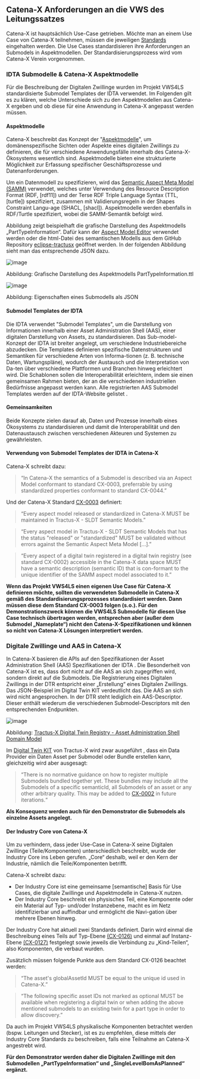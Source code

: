 ## Catena-X Anforderungen an die VWS des Leitungssatzes
Catena-X ist hauptsächlich Use-Case getrieben. Möchte man an einem Use Case von Catena-X teilnehmen, müssen die jeweiligen [Standards](https://catena-x.net/de/angebote-standards/catena-x-standards) eingehalten werden. Die Use Cases standardisieren ihre Anforderungen an Submodels in Aspektmodellen. Der Standardisierungsprozess wird vom Catena-X Verein vorgenommen.

###	IDTA Submodelle & Catena-X Aspektmodelle
Für die Beschreibung der Digitalen Zwillinge wurden im Projekt VWS4LS standardisierte Submodel Templates der IDTA verwendet. Im Folgenden gilt es zu klären, welche Unterschiede sich zu den Aspektmodellen aus Catena-X ergeben und ob diese für eine Anwendung in Catena-X angepasst werden müssen.

#### Aspektmodelle
Catena-X beschreibt das Konzept der "[Aspektmodelle](https://catena-x.net/fileadmin/user_upload/Standard-Bibliothek/Archiv/8_PC_Semantics_v2.1/SEM-002_BAMM_PlatformCapabilitySemantics_v2.1.pdf)", um domänenspezifische Sichten oder Aspekte eines digitalen Zwillings zu definieren, die für verschiedene Anwendungsfälle innerhalb des Catena-X-Ökosystems wesentlich sind. Aspektmodelle bieten eine strukturierte Möglichkeit zur Erfassung spezifischer Geschäftsprozesse und Datenanforderungen.

Um ein Datenmodell zu spezifizieren, wird das [Semantic Aspect Meta Model (SAMM)](https://eclipse-esmf.github.io/samm-specification/2.1.0/index.html) verwendet, welches unter Verwendung des Resource Description Format (RDF, [rdf11]) und der Terse RDF Triple Language Syntax (TTL, [turtle]) spezifiziert, zusammen mit Validierungsregeln in der Shapes Constraint Langu-age (SHACL, [shacl]). Aspektmodelle werden ebenfalls in RDF/Turtle spezifiziert, wobei die SAMM-Semantik befolgt wird. 

Abbildung  zeigt beispielhaft die grafische Darstellung des Aspektmodells „PartTypeInformation“. Dafür kann der [Aspect Model Editor](https://eclipse-esmf.github.io/ame-guide/introduction.html) verwendet werden  oder die html-Datei des semantischen Modells aus dem GitHub Repository [eclipse-tractusx](https://github.com/eclipse-tractusx/sldt-semantic-models/tree/main)  geöffnet werden. In der folgenden Abbildung sieht man das entsprechende JSON dazu.

 ![image](https://github.com/user-attachments/assets/13f17433-b75b-473e-8f90-22e603706a1d)
 
Abbildung: Grafische Darstellung des Aspektmodells PartTypeInformation.ttl
 
![image](https://github.com/user-attachments/assets/9d7bc065-bdb2-45bc-83c8-7eb16d45d89b)

Abbildung: Eigenschaften eines Submodells als JSON

#### Submodel Templates der IDTA
Die IDTA verwendet "Submodel Templates", um die Darstellung von Informationen innerhalb einer Asset Administration Shell (AAS), einer digitalen Darstellung von Assets, zu standardisieren. Das Sub-model-Konzept der IDTA ist breiter angelegt, um verschiedene Industriebereiche abzudecken. Die Templates definieren spezifische Datenstrukturen und Semantiken für verschiedene Arten von Informa-tionen (z. B. technische Daten, Wartungspläne), wodurch der Austausch und die Interpretation von Da-ten über verschiedene Plattformen und Branchen hinweg erleichtert wird. Die Schablonen sollen die Interoperabilität erleichtern, indem sie einen gemeinsamen Rahmen bieten, der an die verschiedenen industriellen Bedürfnisse angepasst werden kann. Alle registrierten AAS Submodel Templates werden auf der IDTA-Website gelistet .

####	Gemeinsamkeiten
Beide Konzepte zielen darauf ab, Daten und Prozesse innerhalb eines Ökosystems zu standardisieren und damit die Interoperabilität und den Datenaustausch zwischen verschiedenen Akteuren und Systemen zu gewährleisten.

####	Verwendung von Submodel Templates der IDTA in Catena-X
Catena-X schreibt dazu:
> “In Catena-X the semantics of a Submodel is described via an Aspect Model conformant to standard CX-0003, preferrable by using standardized properties conformant to standard CX-0044.”

Und der Catena-X Standard [CX-0003](https://catenax-ev.github.io/docs/next/standards/CX-0003-SAMMSemanticAspectMetaModel) definiert: 
> “Every aspect model released or standardized in Catena-X MUST be maintained in Tractus-X - SLDT Semantic Models.”

> “Every aspect model in Tractus-X - SLDT Semantic Models that has the status "released" or "standardized" MUST be validated without errors against the Semantic Aspect Meta Model […].”

>	“Every aspect of a digital twin registered in a digital twin registry (see standard CX-0002) accessible in the Catena-X data space MUST have a semantic description (semantic ID) that is con-formant to the unique identifier of the SAMM aspect model associated to it.”

**Wenn das Projekt VWS4LS einen eigenen Use Case für Catena-X definieren möchte, sollten die verwendeten Submodelle in Catena-X gemäß des Standardisierungsprozesses standardisiert werden. Dann müssen diese dem Standard CX-0003 folgen (s.o.). Für den Demonstrationszweck können die VWS4LS Submodelle für diesen Use Case technisch übertragen werden, entsprechen aber (außer dem Submodel „Nameplate“) nicht den Catena-X-Spezifikationen und können so nicht von Catena-X Lösungen interpretiert werden.**

### Digitale Zwillinge und AAS in Catena-X 
In Catena-X basieren die APIs auf den Spezifikationen der Asset Administration Shell (AAS) Spezifikationen der IDTA . Die Besonderheit von Catena-X ist es, dass dort nicht auf die AAS an sich zugegriffen wird, sondern direkt auf die Submodels. Die Registrierung eines Digitalen Zwillings in der DTR entspricht einer „Erstellung“ eines Digitalen Zwillings. Das JSON-Beispiel im Digital Twin KIT verdeutlicht das. Die AAS an sich wird nicht angesprochen. In der DTR steht lediglich ein AAS-Descriptor. Dieser enthält wiederum die verschiedenen Submodel-Descriptors mit den entsprechenden Endpunkten.

 ![image](https://github.com/user-attachments/assets/8795d7ff-1a12-41a0-ad8e-8abd3bd8ed9b)
 
Abbildung: [Tractus-X Digital Twin Registry - Asset Administration Shell Domain Model](https://github.com/eclipse-tractusx/sldt-digital-twin-registry/tree/main/docs#asset-administration-shell-domain-model)

Im [Digital Twin KIT](https://eclipse-tractusx.github.io/docs-kits/kits/Digital%20Twin%20Kit/Software%20Development%20View/dt-kit-software-development-view#submodel-as-edc-data-asset) von Tractus-X wird zwar ausgeführt , dass ein Data Provider ein Daten Asset per Submodel oder Bundle erstellen kann, gleichzeitig wird aber ausgesagt:
>“There is no normative guidance on how to register multiple Submodels bundled together yet. These bundles may include all the Submodels of a specific semanticId, all Submodels of an asset or any other arbitrary quality. This may be added to [CX-0002](https://catenax-ev.github.io/docs/standards/CX-0002-DigitalTwinsInCatenaX) in future iterations.“  

**Als Konsequenz werden auch für den Demonstrator die Submodels als einzelne Assets angelegt.**

####	Der Industry Core von Catena-X
Um zu verhindern, dass jeder Use-Case in Catena-X seine Digitalen Zwillinge (Teile/Komponenten) unterschiedlich beschreibt, wurde der Industry Core ins Leben gerufen. „Core“ deshalb, weil er den Kern der Industrie, nämlich die Teile/Komponenten betrifft.

Catena-X schreibt dazu:
-	Der Industry Core ist eine gemeinsame [semantische] Basis für Use Cases, die digitale Zwillinge und Aspektmodelle in Catena-X nutzen. 
-	Der Industry Core beschreibt ein physisches Teil, eine Komponente oder ein Material auf Typ- und/oder Instanzebene, macht es im Netz identifizierbar und auffindbar und ermöglicht die Navi-gation über mehrere Ebenen hinweg.
  
Der Industry Core hat aktuell zwei Standards definiert. Darin wird einmal die Beschreibung eines Teils auf Typ-Ebene [(CX-0126)](https://catenax-ev.github.io/docs/next/standards/CX-0126-IndustryCorePartType) und einmal auf Instanz-Ebene [(CX-0127)](https://catenax-ev.github.io/docs/next/standards/CX-0127-IndustryCorePartInstance) festgelegt sowie jeweils die Verbindung zu „Kind-Teilen“, also Komponenten, die verbaut wurden.

Zusätzlich müssen folgende Punkte aus dem Standard CX-0126 beachtet werden:
>	“The asset's globalAssetId MUST be equal to the unique id used in Catena-X.”

>	“The following specific asset IDs  not marked as optional MUST be available when registering a digital twin or when adding the above mentioned submodels to an existing twin for a part type in order to allow discovery.”

Da auch im Projekt VWS4LS physikalische Komponenten betrachtet werden (bspw. Leitungen und Stecker), ist es zu empfehlen, diese mittels der Industry Core Standards zu beschreiben, falls eine Teilnahme an Catena-X angestrebt wird.

**Für den Demonstrator werden daher die Digitalen Zwillinge mit den Submodellen „PartTypeInformation“ und „SingleLevelBomAsPlanned“ ergänzt.**

 
